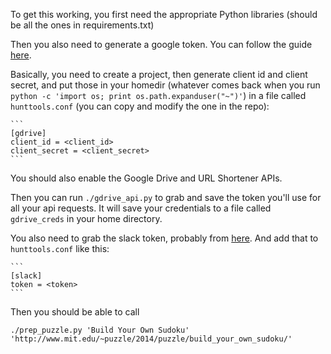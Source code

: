 To get this working, you first need the appropriate Python libraries (should be all the ones in requirements.txt)

Then you also need to generate a google token. You can follow the guide [here](https://developers.google.com/drive/web/quickstart/quickstart-python#step_1_enable_the_drive_api).

Basically, you need to create a project, then generate client id and client secret, and put those in your homedir (whatever comes back when you run `python -c 'import os; print os.path.expanduser("~")'`) in a file called `hunttools.conf` (you can copy and modify the one in the repo):

    ```
    [gdrive]
    client_id = <client_id>
    client_secret = <client_secret>
    ```

You should also enable the Google Drive and URL Shortener APIs.

Then you can run `./gdrive_api.py` to grab and save the token you'll use for all your api requests. It will save your credentials to a file called `gdrive_creds` in your home directory.

You also need to grab the slack token, probably from [here](https://api.slack.com/web#auth). And add that to `hunttools.conf` like this:
    
    ```
    [slack]
    token = <token>
    ```

Then you should be able to call
```
./prep_puzzle.py 'Build Your Own Sudoku' 'http://www.mit.edu/~puzzle/2014/puzzle/build_your_own_sudoku/'
```
